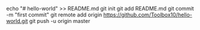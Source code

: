 echo "# hello-world" >> README.md
git init
git add README.md
git commit -m "first commit"
git remote add origin https://github.com/Toolbox10/hello-world.git
git push -u origin master
